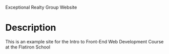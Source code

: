Exceptional Realty Group Website

# Description

This is an example site for the Intro to Front-End Web Development Course at
the Flatiron School
